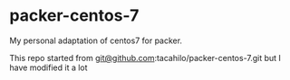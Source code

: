 packer-centos-7
===============

My personal adaptation of centos7 for packer.

This repo started from git@github.com:tacahilo/packer-centos-7.git
but I have modified it a lot

